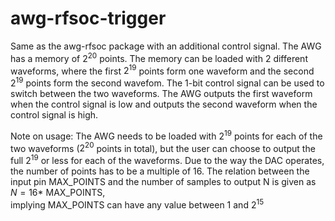 # awg-rfsoc-trigger
Same as the awg-rfsoc package with an additional control signal.
The AWG has a memory of $2^{20}$ points. 
The memory can be loaded with 2 different waveforms, where the first $2^{19}$ points form one waveform and the second $2^{19}$ points form the second wavefom.
The 1-bit control signal can be used to switch between the two waveforms. The AWG outputs the first waveform when the control signal is low and outputs the second waveform when the control signal is high.

Note on usage:
The AWG needs to be loaded with $2^{19}$ points for each of the two waveforms ($2^{20}$ points in total), but the user can choose to output the full $2^{19}$ or less for each of the waveforms. Due to the way the DAC operates, the number of points has to be a multiple of 16. The relation between the input pin MAX_POINTS and the number of samples to output N is given as <br>
$N = 16*$ MAX_POINTS, <br>
implying MAX_POINTS can have any value between 1 and $2^{15}$

